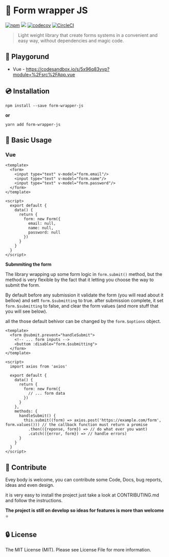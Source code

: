 # :pencil: Form wrapper JS
[![npm](https://img.shields.io/npm/v/form-wrapper-js.svg?style=shield)](https://www.npmjs.com/package/form-wrapper-js)
![](https://img.shields.io/github/license/Nevoss/form-wrapper-js.svg)
[![codecov](https://codecov.io/gh/Nevoss/form-wrapper-js/branch/master/graph/badge.svg)](https://codecov.io/gh/Nevoss/form-wrapper-js)
[![CircleCI](https://circleci.com/gh/Nevoss/form-wrapper-js.svg?style=shield)](https://circleci.com/gh/Nevoss/form-wrapper-js)

> Light weight library that create forms systems in a convenient and easy way, without dependencies and magic code.

## :art: Playgorund
- Vue - https://codesandbox.io/s/5x96q83yvp?module=%2Fsrc%2FApp.vue

## :cd: Installation
```
npm install --save form-wrapper-js
```
**or**
```
yarn add form-wrapper-js
```

## :rocket: Basic Usage

### Vue
```vue
<template>
  <form>
    <input type="text" v-model="form.email"/>
    <input type="text" v-model="form.name"/>
    <input type="text" v-model="form.password"/>
  </form>  
</template>

<script>
  export default {
    data() {
      return {
        form: new Form({
          email: null,
          name: null,
          password: null
        })
      }
    }
  }
</script>
```

**Submmiting the form**

The library wrapping up some form logic in `form.submit()` method, but the method is very flexible by the fact that it letting you choose the way to submit the form.

By default before any submission it validate the form (you will read about it bellow) and sett `form.$submitting` to true.
after submission complete, it set `form.$submitting` to false, and clear the form values (and more stuff that you will see below).

all the those default behivor can be changed by the `form.$options` object.

```vue
<template>
  <form @submit.prevent="handleSubmit">
    <!-- ... form inputs -->
    <buttom :disable="form.$submitting">
  </form>  
</template>

<script>
  import axios from 'axios'

  export default {
    data() {
      return {
        form: new Form({
          // ... form data
        })
      }
    },
    methods: {
      handleSubmit() {
        this.submit((form) => axios.post('https://example.com/form', form.values())) // the callback function must return a promise
          .then(({reponse, form}) => // do what ever you want)
          .catch(({error, form}) => // handle errors)
      }
    }
  }
</script>
```

## :beers: Contribute
Evey body is welcome, you can contribute some Code, Docs, bug reports, ideas and even design. 

it is very easy to install the project just take a look at CONTRIBUTING.md and follow the instructions.

**The project is still on develop so ideas for features is more than welcome** ⭐

## :lock: License
The MIT License (MIT). Please see License File for more information.
